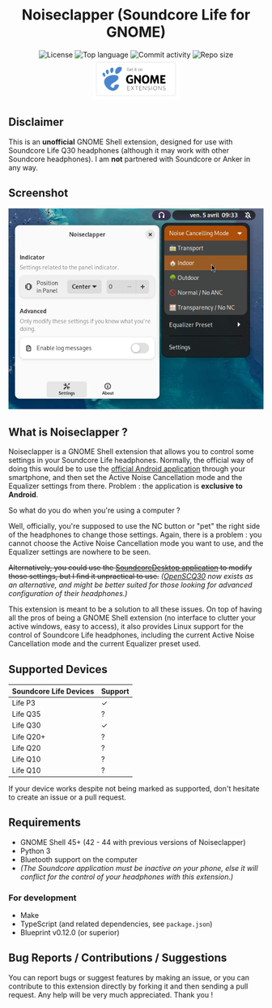 <div align="center">
  <h1>Noiseclapper (Soundcore Life for GNOME)</h1>
  <img alt="License" src="https://img.shields.io/github/license/JordanViknar/Noiseclapper?color=orange">
  <img alt="Top language" src="https://img.shields.io/github/languages/top/JordanViknar/Noiseclapper?color=blue">
  <img alt="Commit activity" src="https://img.shields.io/github/commit-activity/m/JordanViknar/Noiseclapper?color=orange">
  <img alt="Repo size" src="https://img.shields.io/github/repo-size/JordanViknar/Noiseclapper">
  </br>
  <a href="https://extensions.gnome.org/extension/5526/noiseclapper/">
    <img src="https://raw.githubusercontent.com/andyholmes/gnome-shell-extensions-badge/master/get-it-on-ego.svg?sanitize=true" alt="Get it on GNOME Extensions" height=80>
  </a>
</div>

## Disclaimer
This is an **unofficial** GNOME Shell extension, designed for use with Soundcore Life Q30 headphones (although it may work with other Soundcore headphones). 
I am **not** partnered with Soundcore or Anker in any way.

## Screenshot

![Noiseclapper interface screenshot](./assets/screenshots/interface.png)

## What is Noiseclapper ?

Noiseclapper is a GNOME Shell extension that allows you to control some settings in your Soundcore Life headphones. Normally, the official way of doing this would be to use the [official Android application](https://play.google.com/store/apps/details?id=com.oceanwing.soundcore) through your smartphone, and then set the Active Noise Cancellation mode and the Equalizer settings from there. Problem : the application is **exclusive to Android**.

So what do you do when you're using a computer ?

Well, officially, you're supposed to use the NC button or "pet" the right side of the headphones to change those settings. Again, there is a problem : you cannot choose the Active Noise Cancellation mode you want to use, and the Equalizer settings are nowhere to be seen.

~~Alternatively, you could use the [SoundcoreDesktop application](https://github.com/KillerBOSS2019/SoundcoreLifeAPI) to modify those settings, but I find it unpractical to use.~~ *([OpenSCQ30](https://github.com/Oppzippy/OpenSCQ30) now exists as an alternative, and might be better suited for those looking for advanced configuration of their headphones.)*

This extension is meant to be a solution to all these issues. On top of having all the pros of being a GNOME Shell extension (no interface to clutter your active windows, easy to access), it also provides Linux support for the control of Soundcore Life headphones, including the current Active Noise Cancellation mode and the current Equalizer preset used.

## Supported Devices
| Soundcore Life Devices | Support |
| ---- | ---- |
| Life P3 | ✓ |
| Life Q35 | ? |
| Life Q30 | ✓ |
| Life Q20+ | ? |
| Life Q20 | ? |
| Life Q10 | ? |
| Life Q10 | ? |

If your device works despite not being marked as supported, don't hesitate to create an issue or a pull request.

## Requirements

- GNOME Shell 45+ (42 - 44 with previous versions of Noiseclapper)
- Python 3
- Bluetooth support on the computer
- *(The Soundcore application must be inactive on your phone, else it will conflict for the control of your headphones with this extension.)*

### For development

- Make
- TypeScript (and related dependencies, see `package.json`)
- Blueprint v0.12.0 (or superior)

## Bug Reports / Contributions / Suggestions
You can report bugs or suggest features by making an issue, or you can contribute to this extension directly by forking it and then sending a pull request. Any help will be very much appreciated. Thank you !
